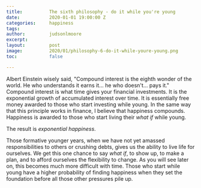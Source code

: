 ```yaml
---
title:			The sixth philosophy - do it while you're young
date:			2020-01-01 19:00:00 Z
categories:		happiness
tags:			
author:			judsonlmoore
excerpt:		
layout:			post
image:			2020/01/philosophy-6-do-it-while-youre-young.png
toc:			false

---
```


Albert Einstein wisely said, "Compound interest is the eighth wonder of the world. He who understands it earns it... he who doesn't... pays it." Compound interest is what time gives your financial investments. It is the exponential growth of accumulated interest over time. It is essentially free money awarded to those who start investing while young. In the same way that this principle works in finance, I believe that happiness compounds. Happiness is awarded to those who start living their *what if* while young.

The result is *exponential happiness*.

Those formative younger years, when we have not yet amassed responsibilities to others or crushing debts, gives us the ability to live life for ourselves. We get this one chance to say *what if*, to show up, to make a plan, and to afford ourselves the flexibility to change. As you will see later on, this becomes much more difficult with time. Those who start while young have a higher probability of finding happiness when they set the foundation before all those other pressures pile up.  